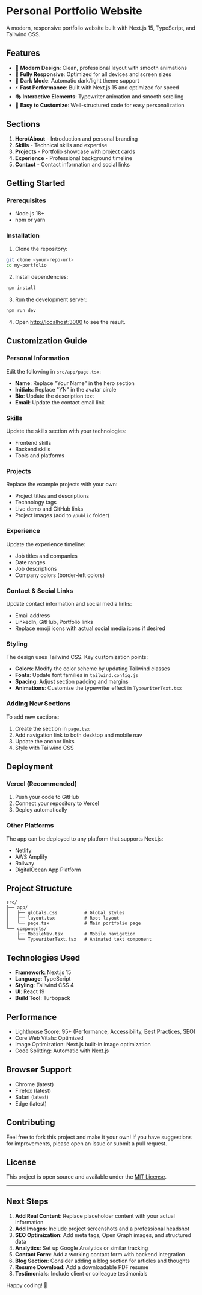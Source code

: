 # Personal Portfolio Website

A modern, responsive portfolio website built with Next.js 15, TypeScript, and Tailwind CSS.

## Features

- 🎨 **Modern Design**: Clean, professional layout with smooth animations
- 📱 **Fully Responsive**: Optimized for all devices and screen sizes
- 🌙 **Dark Mode**: Automatic dark/light theme support
- ⚡ **Fast Performance**: Built with Next.js 15 and optimized for speed
- 🎭 **Interactive Elements**: Typewriter animation and smooth scrolling
- 📝 **Easy to Customize**: Well-structured code for easy personalization

## Sections

1. **Hero/About** - Introduction and personal branding
2. **Skills** - Technical skills and expertise
3. **Projects** - Portfolio showcase with project cards
4. **Experience** - Professional background timeline
5. **Contact** - Contact information and social links

## Getting Started

### Prerequisites

- Node.js 18+ 
- npm or yarn

### Installation

1. Clone the repository:
```bash
git clone <your-repo-url>
cd my-portfolio
```

2. Install dependencies:
```bash
npm install
```

3. Run the development server:
```bash
npm run dev
```

4. Open [http://localhost:3000](http://localhost:3000) to see the result.

## Customization Guide

### Personal Information

Edit the following in `src/app/page.tsx`:

- **Name**: Replace "Your Name" in the hero section
- **Initials**: Replace "YN" in the avatar circle
- **Bio**: Update the description text
- **Email**: Update the contact email link

### Skills

Update the skills section with your technologies:
- Frontend skills
- Backend skills  
- Tools and platforms

### Projects

Replace the example projects with your own:
- Project titles and descriptions
- Technology tags
- Live demo and GitHub links
- Project images (add to `/public` folder)

### Experience

Update the experience timeline:
- Job titles and companies
- Date ranges
- Job descriptions
- Company colors (border-left colors)

### Contact & Social Links

Update contact information and social media links:
- Email address
- LinkedIn, GitHub, Portfolio links
- Replace emoji icons with actual social media icons if desired

### Styling

The design uses Tailwind CSS. Key customization points:

- **Colors**: Modify the color scheme by updating Tailwind classes
- **Fonts**: Update font families in `tailwind.config.js`
- **Spacing**: Adjust section padding and margins
- **Animations**: Customize the typewriter effect in `TypewriterText.tsx`

### Adding New Sections

To add new sections:

1. Create the section in `page.tsx`
2. Add navigation link to both desktop and mobile nav
3. Update the anchor links
4. Style with Tailwind CSS

## Deployment

### Vercel (Recommended)

1. Push your code to GitHub
2. Connect your repository to [Vercel](https://vercel.com)
3. Deploy automatically

### Other Platforms

The app can be deployed to any platform that supports Next.js:
- Netlify
- AWS Amplify
- Railway
- DigitalOcean App Platform

## Project Structure

```
src/
├── app/
│   ├── globals.css          # Global styles
│   ├── layout.tsx           # Root layout
│   └── page.tsx             # Main portfolio page
└── components/
    ├── MobileNav.tsx        # Mobile navigation
    └── TypewriterText.tsx   # Animated text component
```

## Technologies Used

- **Framework**: Next.js 15
- **Language**: TypeScript
- **Styling**: Tailwind CSS 4
- **UI**: React 19
- **Build Tool**: Turbopack

## Performance

- Lighthouse Score: 95+ (Performance, Accessibility, Best Practices, SEO)
- Core Web Vitals: Optimized
- Image Optimization: Next.js built-in image optimization
- Code Splitting: Automatic with Next.js

## Browser Support

- Chrome (latest)
- Firefox (latest)  
- Safari (latest)
- Edge (latest)

## Contributing

Feel free to fork this project and make it your own! If you have suggestions for improvements, please open an issue or submit a pull request.

## License

This project is open source and available under the [MIT License](LICENSE).

---

## Next Steps

1. **Add Real Content**: Replace placeholder content with your actual information
2. **Add Images**: Include project screenshots and a professional headshot
3. **SEO Optimization**: Add meta tags, Open Graph images, and structured data
4. **Analytics**: Set up Google Analytics or similar tracking
5. **Contact Form**: Add a working contact form with backend integration
6. **Blog Section**: Consider adding a blog section for articles and thoughts
7. **Resume Download**: Add a downloadable PDF resume
8. **Testimonials**: Include client or colleague testimonials

Happy coding! 🚀
